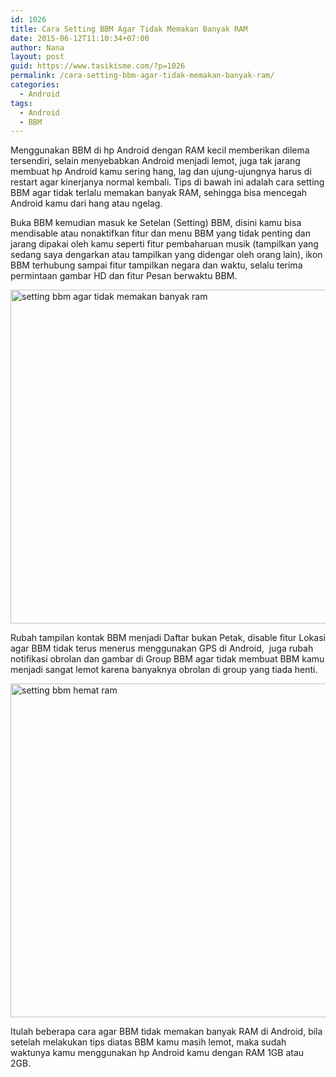 ```yaml
---
id: 1026
title: Cara Setting BBM Agar Tidak Memakan Banyak RAM
date: 2015-06-12T11:10:34+07:00
author: Nana
layout: post
guid: https://www.tasikisme.com/?p=1026
permalink: /cara-setting-bbm-agar-tidak-memakan-banyak-ram/
categories:
  - Android
tags:
  - Android
  - BBM
---
```

Menggunakan BBM di hp Android dengan RAM kecil memberikan dilema tersendiri, selain menyebabkan Android menjadi lemot, juga tak jarang membuat hp Android kamu sering hang, lag dan ujung-ujungnya harus di restart agar kinerjanya normal kembali. Tips di bawah ini adalah cara setting BBM agar tidak terlalu memakan banyak RAM, sehingga bisa mencegah Android kamu dari hang atau ngelag.

Buka BBM kemudian masuk ke Setelan (Setting) BBM, disini kamu bisa mendisable atau nonaktifkan fitur dan menu BBM yang tidak penting dan jarang dipakai oleh kamu seperti fitur pembaharuan musik (tampilkan yang sedang saya dengarkan atau tampilkan yang didengar oleh orang lain), ikon BBM terhubung sampai fitur tampilkan negara dan waktu, selalu terima permintaan gambar HD dan fitur Pesan berwaktu BBM.

<img loading="lazy"  src="https://4.bp.blogspot.com/-RUeHlalNzCA/VXbJcPQqkoI/AAAAAAAAFyw/nepm2ZGJa2s/s1600/setting-bbm-agar-tidak-memakan-banyak-ram-1.png" alt="setting bbm agar tidak memakan banyak ram" width="610" height="534" /> 

Rubah tampilan kontak BBM menjadi Daftar bukan Petak, disable fitur Lokasi agar BBM tidak terus menerus menggunakan GPS di Android,  juga rubah notifikasi obrolan dan gambar di Group BBM agar tidak membuat BBM kamu menjadi sangat lemot karena banyaknya obrolan di group yang tiada henti.

<img loading="lazy"  src="https://3.bp.blogspot.com/-nSwEEKJpTV8/VXbJcTb14LI/AAAAAAAAFy0/vN3m84MNQlI/s1600/setting-bbm-agar-tidak-memakan-banyak-ram-2.png" alt="setting bbm hemat ram" width="610" height="534" /> 

Itulah beberapa cara agar BBM tidak memakan banyak RAM di Android, bila setelah melakukan tips diatas BBM kamu masih lemot, maka sudah waktunya kamu menggunakan hp Android kamu dengan RAM 1GB atau 2GB.